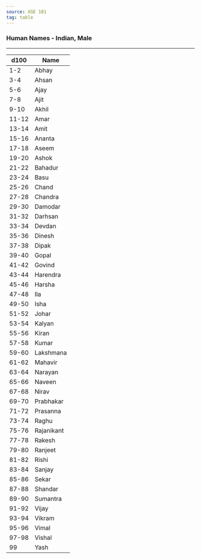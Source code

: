 ```yaml
---
source: XGE 181
tag: table
---
```


### Human Names - Indian, Male
---
|d100|Name|
|----|------------|
|1-2|Abhay|
|3-4|Ahsan|
|5-6|Ajay|
|7-8|Ajit|
|9-10|Akhil|
|11-12|Amar|
|13-14|Amit|
|15-16|Ananta|
|17-18|Aseem|
|19-20|Ashok|
|21-22|Bahadur|
|23-24|Basu|
|25-26|Chand|
|27-28|Chandra|
|29-30|Damodar|
|31-32|Darhsan|
|33-34|Devdan|
|35-36|Dinesh|
|37-38|Dipak|
|39-40|Gopal|
|41-42|Govind|
|43-44|Harendra|
|45-46|Harsha|
|47-48|Ila|
|49-50|Isha|
|51-52|Johar|
|53-54|Kalyan|
|55-56|Kiran|
|57-58|Kumar|
|59-60|Lakshmana|
|61-62|Mahavir|
|63-64|Narayan|
|65-66|Naveen|
|67-68|Nirav|
|69-70|Prabhakar|
|71-72|Prasanna|
|73-74|Raghu|
|75-76|Rajanikant|
|77-78|Rakesh|
|79-80|Ranjeet|
|81-82|Rishi|
|83-84|Sanjay|
|85-86|Sekar|
|87-88|Shandar|
|89-90|Sumantra|
|91-92|Vijay|
|93-94|Vikram|
|95-96|Vimal|
|97-98|Vishal|
|99|Yash|
